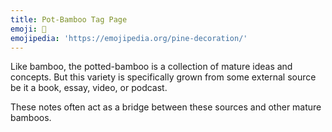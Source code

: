 ```yaml
---
title: Pot-Bamboo Tag Page
emoji: 🎍
emojipedia: 'https://emojipedia.org/pine-decoration/'
---
```

Like bamboo, the potted-bamboo is a collection of mature ideas and concepts. But this variety is specifically grown from some external source be it a book, essay, video, or podcast. 

These notes often act as a bridge between these sources and other mature bamboos.
